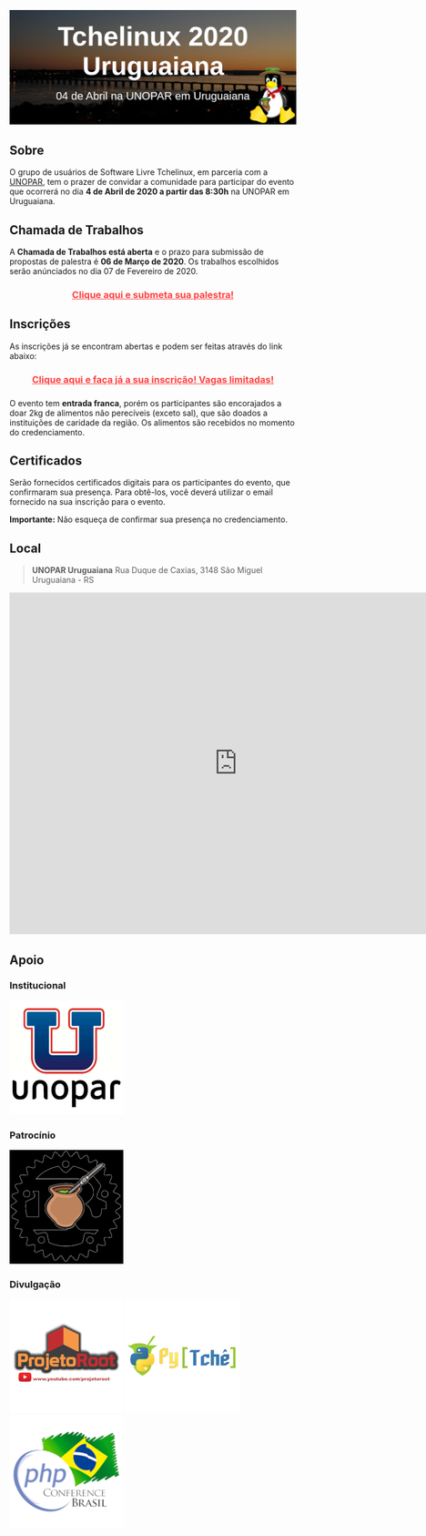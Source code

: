 [![Tchelinux 2020 Uruguaiana](images/banner.jpg)](#)

## Sobre

O grupo de usuários de Software Livre Tchelinux, em parceria com a [UNOPAR](https://www.unopar.com.br/), tem o prazer de convidar a comunidade para participar do evento que ocorrerá no dia **4 de Abril de 2020 a partir das 8:30h** na UNOPAR em Uruguaiana.

## Chamada de Trabalhos

A **Chamada de Trabalhos está aberta** e o prazo para submissão de propostas de palestra é **06 de Março de 2020**. Os trabalhos escolhidos serão anúnciados no dia 07 de Fevereiro de 2020.

<center><a href="https://uruguaiana.tchelinux.org/cfp/" style="color:#ff4040"><b><h3>Clique aqui e submeta sua palestra!<h3></b></a></center>

## Inscrições

As inscrições já se encontram abertas e podem ser feitas através do link abaixo: 

<center><a href="https://uruguaiana.tchelinux.org/inscricoes/" style="color:#ff4040"><b><h3>Clique aqui e faça já a sua inscrição! Vagas limitadas!<h3></b></a></center>

O evento tem **entrada franca**, porém os participantes são encorajados a doar 2kg de alimentos não perecíveis (exceto sal), que são doados a instituições de caridade da região. Os alimentos são recebidos no momento do credenciamento.

## Certificados

Serão fornecidos certificados digitais para os participantes do evento, que confirmaram sua presença. Para obtê-los, você deverá utilizar o email fornecido na sua inscrição para o evento.

**Importante:** Não esqueça de confirmar sua presença no credenciamento.

## Local

> **UNOPAR Uruguaiana**
> Rua Duque de Caxias, 3148
> São Miguel
> Uruguaiana - RS

<div class="map-responsive">
  <iframe src="https://www.google.com/maps/embed?pb=!1m18!1m12!1m3!1d13853.19933290104!2d-57.09759830218864!3d-29.768970526988273!2m3!1f0!2f0!3f0!3m2!1i1024!2i768!4f13.1!3m3!1m2!1s0x94535b38fddddbfd%3A0xd4741d6f7cbb0880!2sR.%20Duque%20de%20Caxias%2C%203148%20-%20S%C3%A3o%20Miguel%2C%20Uruguaiana%20-%20RS%2C%2097502-772!5e0!3m2!1sen!2sbr!4v1581830218368!5m2!1sen!2sbr" width="800" height="600" frameborder="0" style="border:0;" allowfullscreen=""></iframe>
</div>

## Apoio

### Institucional

[![UNOPAR Uruguaiana](images/unopar.png)](https://www.unopar.com.br/)

### Patrocínio

[![Rust in POA](images/logo_rust.png)](https://www.meetup.com/Rust-in-POA/)

### Divulgação

[![Projeto Root](images/logo_projetoroot.png)](https://projetoroot.com.br/)
[![PyTchê](images/logo_pytche.png)](https://pytche-site.readthedocs.io/en/latest/)
[![PHP Conference Brasil](images/logo_phpconference.png)](https://phpconference.com.br/)
